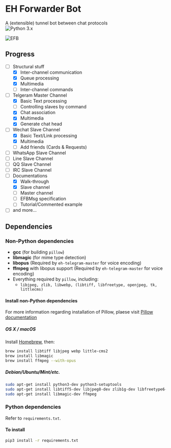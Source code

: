 # EH Forwarder Bot
A (extensible) tunnel bot between chat protocols  
![Python 3.x](https://img.shields.io/badge/Python-3.x-blue.svg)

![EFB](https://images.1a23.com/upload/images/SPET.png)

## Progress
- [ ] Structural stuff
    - [x] Inter-channel communication
    - [x] Queue processing
    - [x] Multimedia
    - [ ] Inter-channel commands
- [ ] Telgeram Master Channel
    - [x] Basic Text processing
    - [ ] Controlling slaves by command
    - [x] Chat association
    - [x] Multimedia
    - [x] Generate chat head
- [ ] Wechat Slave Channel
    - [x] Basic Text/Link processing
    - [x] Multimedia
    - [ ] Add friends (Cards & Requests)
- [ ] WhatsApp Slave Channel
- [ ] Line Slave Channel
- [ ] QQ Slave Channel
- [ ] IRC Slave Channel
- [ ] Documentations
    - [x] Walk-through
    - [x] Slave channel
    - [ ] Master channel
    - [ ] EFBMsg specification
    - [ ] Tutorial/Commented example
- [ ] and more...

## Dependencies

### Non-Python dependencies
* __gcc__ (for building `pillow`)
* __libmagic__ (for mime type detection)
* __libopus__ (Required by `eh-telegram-master` for voice encoding)
* __ffmpeg__ with libopus support (Required by `eh-telegram-master` for voice encoding)
* Everything required by `pillow`, including:
    * `libjpeg, zlib, libwebp, (libtiff, libfreetype, openjpeg, tk, littlecms)`

#### Install non-Python dependencies

For more information regarding installation of Pillow, plaese visit [Pillow documentation](https://pillow.readthedocs.io/en/3.0.x/installation.html)

##### OS X / macOS

Install [Homebrew](https://brew.sh), then:

```bash
brew install libtiff libjpeg webp little-cms2
brew install libmagic
brew install ffmpeg --with-opus
```

##### Debian/Ubuntu/Mint/etc.

```bash
sudo apt-get install python3-dev python3-setuptools
sudo apt-get install libtiff5-dev libjpeg8-dev zlib1g-dev libfreetype6-dev liblcms2-dev libwebp-dev tcl8.5-dev tk8.5-dev
sudo apt-get install libmagic-dev ffmpeg
```

### Python dependencies
Refer to `requirements.txt`.

#### To install
```bash
pip3 install -r requirements.txt
```
